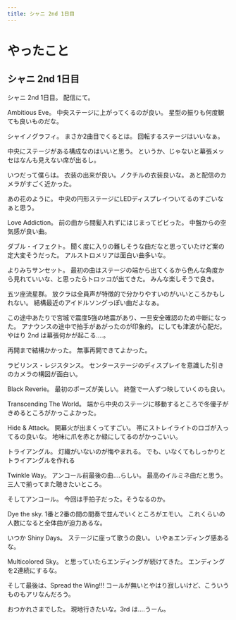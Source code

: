 ```yaml
---
title: シャニ 2nd 1日目
---
```


# やったこと

## シャニ 2nd 1日目

シャニ 2nd 1日目。
配信にて。

Ambitious Eve。
中央ステージに上がってくるのが良い。
星型の振りも何度観ても良いものだな。

シャイノグラフィ。
まさか2曲目でくるとは。
回転するステージはいいなぁ。

中央にステージがある構成なのはいいと思う。
というか、じゃないと幕張メッセはなんも見えない席が出るし。

いつだって僕らは。
衣装の出来が良い。ノクチルの衣装良いな。
あと配信のカメラがすごく近かった。

あの花のように。
中央の円形ステージにLEDディスプレイついてるのすごいなぁと思う。

Love Addiction。
前の曲から間髪入れずにはじまってビビった。
中盤からの空気感が良い曲。

ダブル・イフェクト。
聞く度に入りの難しそうな曲だなと思っていたけど案の定大変そうだった。
アルストロメリアは面白い曲多いな。

よりみちサンセット。
最初の曲はステージの端から出てくるから色んな角度から見れていいな、と思ったらトロッコが出てきた。
みんな楽しそうで良き。

五ツ座流星群。
放クラは全員声が特徴的で分かりやすいのがいいところかもしれない。
結構最近のアイドルソングっぽい曲だよなぁ。

この途中あたりで宮城で震度5強の地震があり、一旦安全確認のため中断になった。
アナウンスの途中で拍手があがったのが印象的。
にしても津波が心配だ。
やはり 2nd は幕張何かが起こる‥‥。

再開まで結構かかった。
無事再開できてよかった。

ラビリンス・レジスタンス。
センターステージのディスプレイを意識した引きのカメラの構図が面白い。

Black Reverie。
最初のポーズが美しい。
終盤で一人ずつ映していくのも良い。

Transcending The World。
端から中央のステージに移動するところで冬優子がきめるところがかっこよかった。

Hide & Attack。
開幕火が出まくってすごい。
帯にストレイライトのロゴが入ってるの良いな。
地味に爪を赤とか緑にしてるのがかっこいい。

トライアングル。
灯織がいないのが悔やまれる。
でも、いなくてもしっかりとトライアングルを作れる

Twinkle Way。
アンコール前最後の曲‥‥らしい。
最高のイルミネ曲だと思う。三人で揃ってまた聴きたいところ。

そしてアンコール。
今回は手拍子だった。そうなるのか。

Dye the sky.
1番と2番の間の間奏で並んでいくところがエモい。
これくらいの人数になると全体曲が迫力あるな。

いつか Shiny Days。
ステージに座って歌うの良い。
いやぁエンディング感あるな。

Multicolored Sky。
と思っていたらエンディングが続けてきた。
エンディングを2連続にするな。

そして最後は、Spread the Wing!!!
コールが無いとやはり寂しいけど、こういうものもアリなんだろう。

おつかれさまでした。
現地行きたいな。3rd は‥‥うーん。
